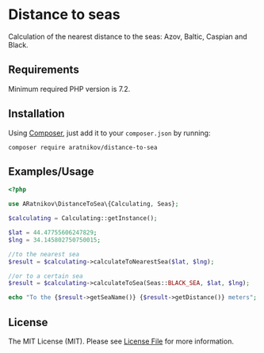 # Distance to seas
Calculation of the nearest distance to the seas: Azov, Baltic, Caspian and Black.

## Requirements
Minimum required PHP version is 7.2.

## Installation

Using [Composer](https://getcomposer.org), just add it to your `composer.json` by running:

```
composer require aratnikov/distance-to-sea 
```

## Examples/Usage

```php
<?php

use ARatnikov\DistanceToSea\{Calculating, Seas};

$calculating = Calculating::getInstance();

$lat = 44.47755606247829;
$lng = 34.145802750750015;

//to the nearest sea
$result = $calculating->calculateToNearestSea($lat, $lng);

//or to a certain sea
$result = $calculating->calculateToSea(Seas::BLACK_SEA, $lat, $lng);

echo "To the {$result->getSeaName()} {$result->getDistance()} meters"; // To the black_sea 700 meters
```

## License

The MIT License (MIT). Please see [License File](LICENSE) for more information.